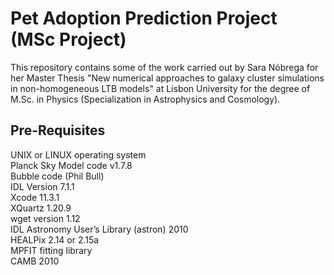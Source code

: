# Pet Adoption Prediction Project (MSc Project)

This repository contains some of the work carried out by Sara Nóbrega for her Master Thesis "New numerical approaches to galaxy cluster simulations in non-homogeneous LTB models" at Lisbon University for the degree of M.Sc. in Physics (Specialization in Astrophysics and Cosmology).

## Pre-Requisites 

UNIX or LINUX operating system <br/>
Planck Sky Model code v1.7.8 <br/>
Bubble code (Phil Bull) <br/>
IDL Version 7.1.1 <br/>
Xcode 11.3.1  <br/>
XQuartz 1.20.9  <br/>
wget version 1.12 <br/>
IDL Astronomy User’s Library (astron) 2010 <br/>
HEALPix 2.14 or 2.15a <br/>
MPFIT fitting library <br/>
CAMB 2010
